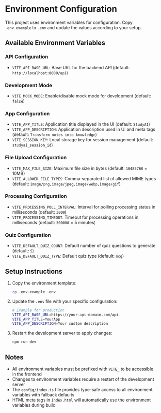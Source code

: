 # Environment Configuration

This project uses environment variables for configuration. Copy `.env.example` to `.env` and update the values according to your setup.

## Available Environment Variables

### API Configuration
- `VITE_API_BASE_URL`: Base URL for the backend API (default: `http://localhost:8000/api`)

### Development Mode
- `VITE_MOCK_MODE`: Enable/disable mock mode for development (default: `false`)

### App Configuration
- `VITE_APP_TITLE`: Application title displayed in the UI (default: `StudyAI`)
- `VITE_APP_DESCRIPTION`: Application description used in UI and meta tags (default: `Transform notes into knowledge`)
- `VITE_SESSION_KEY`: Local storage key for session management (default: `studyai_session_id`)

### File Upload Configuration
- `VITE_MAX_FILE_SIZE`: Maximum file size in bytes (default: `10485760` = 10MB)
- `VITE_ALLOWED_FILE_TYPES`: Comma-separated list of allowed MIME types (default: `image/png,image/jpeg,image/webp,image/gif`)

### Processing Configuration
- `VITE_PROCESSING_POLL_INTERVAL`: Interval for polling processing status in milliseconds (default: `3000`)
- `VITE_PROCESSING_TIMEOUT`: Timeout for processing operations in milliseconds (default: `300000` = 5 minutes)

### Quiz Configuration
- `VITE_DEFAULT_QUIZ_COUNT`: Default number of quiz questions to generate (default: `5`)
- `VITE_DEFAULT_QUIZ_TYPE`: Default quiz type (default: `mcq`)

## Setup Instructions

1. Copy the environment template:
   ```bash
   cp .env.example .env
   ```

2. Update the `.env` file with your specific configuration:
   ```bash
   # Example for production
   VITE_API_BASE_URL=https://your-api-domain.com/api
   VITE_APP_TITLE=YourApp
   VITE_APP_DESCRIPTION=Your custom description
   ```

3. Restart the development server to apply changes:
   ```bash
   npm run dev
   ```

## Notes

- All environment variables must be prefixed with `VITE_` to be accessible in the frontend
- Changes to environment variables require a restart of the development server
- The `config/index.ts` file provides type-safe access to all environment variables with fallback defaults
- HTML meta tags in `index.html` will automatically use the environment variables during build
